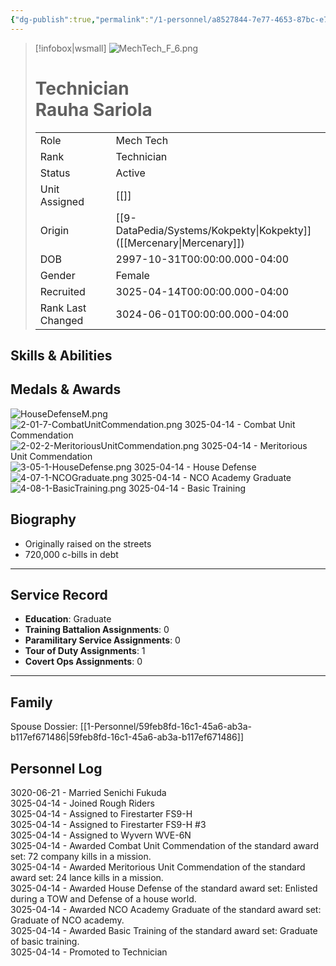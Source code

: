 ```yaml
---
{"dg-publish":true,"permalink":"/1-personnel/a8527844-7e77-4653-87bc-e75579cde6a9/"}
---
```



> [!infobox|wsmall]
> ![MechTech_F_6.png](/img/user/z_Assets/People/Female/Mech%20Tech/MechTech_F_6.png)
> # Technician<br>Rauha  Sariola
> | | |
> | - | - |
> | Role | Mech Tech |
> | Rank | Technician |
> | Status | Active |
> | Unit Assigned | [[]]
> | Origin | [[9-DataPedia/Systems/Kokpekty\|Kokpekty]]<br>([[Mercenary\|Mercenary]]) |
> | DOB | 2997-10-31T00:00:00.000-04:00 |
> | Gender | Female |
> | Recruited | 3025-04-14T00:00:00.000-04:00 |
> | Rank Last Changed | 3024-06-01T00:00:00.000-04:00 |

## Skills & Abilities




## Medals & Awards
  ![HouseDefenseM.png](/img/user/z_Assets/Awards/medals/HouseDefenseM.png)   
![2-01-7-CombatUnitCommendation.png](/img/user/z_Assets/Awards/ribbons/2-01-7-CombatUnitCommendation.png) 3025-04-14 - Combat Unit Commendation<br>![2-02-2-MeritoriousUnitCommendation.png](/img/user/z_Assets/Awards/ribbons/2-02-2-MeritoriousUnitCommendation.png) 3025-04-14 - Meritorious Unit Commendation<br>![3-05-1-HouseDefense.png](/img/user/z_Assets/Awards/ribbons/3-05-1-HouseDefense.png) 3025-04-14 - House Defense<br>![4-07-1-NCOGraduate.png](/img/user/z_Assets/Awards/ribbons/4-07-1-NCOGraduate.png) 3025-04-14 - NCO Academy Graduate<br>![4-08-1-BasicTraining.png](/img/user/z_Assets/Awards/ribbons/4-08-1-BasicTraining.png) 3025-04-14 - Basic Training<br>

## Biography
- Originally raised on the streets
- 720,000 c-bills in debt
---
## Service Record
- **Education**: Graduate
- **Training Battalion Assignments**: 0
- **Paramilitary Service Assignments**: 0
- **Tour of Duty Assignments**: 1
- **Covert Ops Assignments**: 0
---

## Family
Spouse Dossier: [[1-Personnel/59feb8fd-16c1-45a6-ab3a-b117ef671486\|59feb8fd-16c1-45a6-ab3a-b117ef671486]]


## Personnel Log
3020-06-21 - Married Senichi Fukuda<br>3025-04-14 - Joined Rough Riders<br>3025-04-14 - Assigned to Firestarter FS9-H<br>3025-04-14 - Assigned to Firestarter FS9-H #3<br>3025-04-14 - Assigned to Wyvern WVE-6N<br>3025-04-14 - Awarded Combat Unit Commendation of the standard award set: 72 company kills in a mission.<br>3025-04-14 - Awarded Meritorious Unit Commendation of the standard award set: 24 lance kills in a mission.<br>3025-04-14 - Awarded House Defense of the standard award set: Enlisted during a TOW and Defense of a house world.<br>3025-04-14 - Awarded NCO Academy Graduate of the standard award set: Graduate of NCO academy.<br>3025-04-14 - Awarded Basic Training of the standard award set: Graduate of basic training.<br>3025-04-14 - Promoted to Technician<br>
